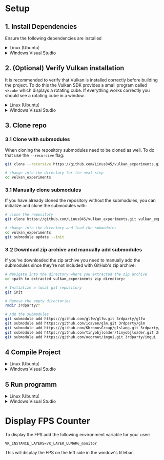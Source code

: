 # Setup

## 1. Install Dependencies

Ensure the following dependencies are installed
<details>
  <summary> Linux (Ubuntu) </summary>

### 1.1 Linux (Ubuntu) Build Dependencies
Build dependencies for Linux using the `apt` package manager:
- git
- cmake
- build-essential
- [Vulkan SDK](https://vulkan.lunarg.com/sdk/home)
	- Note: alternatively it's possible to manually install the required packages instead of the SDK, see note below

`sudo apt install git cmake build-essential`

- For GLFW on Wayland:
	- libgl-dev
	- libwayland-dev
	- pkg-config
	- libxkbcommon-dev

`sudo apt install libgl-dev libwayland-dev pkg-config libxkbcommon-dev`

- For GLFW on X11:
	- libgl-dev
	- libwayland-dev
	- libx11-dev
	- libxrandr-dev
	- libxinerama-dev
	- libxcursor-dev
	- libxi-dev

`sudo apt install libgl-dev libx11-dev libxrandr-dev libxinerama-dev libxcursor-dev libxi-dev`


#### Note: If you don't want to install the Vulkan SDK you can install the following packages instead:
- libvulkan-dev
- vulkan-utility-libraries-dev
- vulkan-validationlayers (for debug builds)
- vulkan-tools (optional for verifying installation see below)

`sudo apt install libvulkan-dev vulkan-utility-libraries-dev vulkan-validationlayers`
___
</details>

<details>
  <summary> Windows Visual Studio </summary>

### 1.2 Windows Visual Studio Build Dependencies
On Windows the easiest way to build the project is to use Visual Studio:
- [Visual Studio](https://visualstudio.microsoft.com/downloads/) 2022 with:
	- C++ tools ("Desktop development with C++")
	- CMake tools (Individual components -> "C++ CMake tools for Windows")
- [Git](https://git-scm.com/downloads/win)
- [Python](https://www.python.org/downloads/) (needed to build glslang)
- [Vulkan SDK](https://vulkan.lunarg.com/sdk/home)

</details>

## 2. (Optional) Verify Vulkan installation
It is recommended to verify that Vulkan is installed correctly before building the project.
To do this the Vulkan SDK provides a small program called `vkcube` which displays a rotating cube.
If everything works correctly you should see a rotating cube in a window.


<details>
  <summary> Linux (Ubuntu) </summary>

### 2.1 Linux
Note: If you did not install the SDK you need to install the `vulkan-tools` package first.
___

General information about the Vulkan installation can be queried with the `vulkaninfo` command.

To test if Vulkan works correctly run the following commands:
```bash
vkcube
```

Depending on the windowing system you're using you might need to provide the `--wsi` flag e.g.:

On X11:
```bash
vkcube --wsi xlib
```
or on Wayland:
```bash
vkcube --wsi wayland
```

</details>

<details>
  <summary> Windows Visual Studio </summary>


### 2.2 Windows
Open a terminal and run the command `vkcube` or search for the "Vulkan Cube" program in the start menu.

General information about the Vulkan installation can be queried with the `vulkaninfo` command or by opening the "Vulkan Configurator" and selecting `Tools->Vulkan Info` in the menu bar.

</details>

## 3. Clone repo

### 3.1 Clone with submodules
When cloning the repository submodules need to be cloned as well.
To do that use the `--recursive` flag:
```bash
git clone --recursive https://github.com/Linus045/vulkan_experiments.git vulkan_experiments

# change into the directory for the next step
cd vulkan_experiments
```

### 3.1 Manually clone submodules
If you have already cloned the repository without the submodules, you can initialize and clone the submodules with:
```bash
# clone the repository
git clone https://github.com/Linus045/vulkan_experiments.git vulkan_experiments

# change into the directory and load the submodules
cd vulkan_experiments
git submodule update --init
```

### 3.2 Download zip archive and manually add submodules
If you've downloaded the zip archive you need to manually add the submodules since they're not included with GitHub's zip archive:
```bash
# Navigate into the directory where you extracted the zip archive
cd <path to extracted vulkan_experiments zip directory>

# Initialize a local git repository
git init

# Remove the empty directories
rmdir 3rdparty/*

# Add the submodules
git submodule add https://github.com/glfw/glfw.git 3rdparty/glfw
git submodule add https://github.com/icaven/glm.git 3rdparty/glm
git submodule add https://github.com/KhronosGroup/glslang.git 3rdparty/glslang
git submodule add https://github.com/tinyobjloader/tinyobjloader.git 3rdparty/tinyobjloader
git submodule add https://github.com/ocornut/imgui.git 3rdparty/imgui
```

## 4 Compile Project

<details>
  <summary> Linux (Ubuntu) </summary>
### 4.1 Linux

#### 4.1.1 Configure Project
Configure the project with CMake:
```
# Debug build
cmake -S . -B build -DCMAKE_BUILD_TYPE="Debug"

# Release build (with debug info)
cmake -S . -B build -DCMAKE_BUILD_TYPE="RelWithDebInfo"

# Release build
cmake -S . -B build -DCMAKE_BUILD_TYPE="Release"
```
##### Note:
If the `CMAKE_BUILD_TYPE` is not provided it will default to `RelWithDebInfo`.
____
Here are some optional additional flags that might be useful.


#### Optional Flags:
Set the build type to Debug or Release:
```
 -DCMAKE_BUILD_TYPE="<Debug|Release|RelWithDebInfo>"
```

If you're using clangd or other tools that rely on the `compile_commands.json` file add:

`-DCMAKE_EXPORT_COMPILE_COMMANDS="ON"`


If you want to use clang as the compiler add:

`-DCMAKE_C_COMPILER=clang -DCMAKE_CXX_COMPILER=clang++`

Depending on your windowing system and installed packages you can compile GLFW for only wayland or x11 by disabling the other:
```
# Disable X11 support
-DGLFW_BUILD_X11=OFF
# or disable Wayland support
-DGLFW_BUILD_WAYLAND=OFF
```

##### Example:
E.g. to configure for `Debug` mode with `compile_commands.json` without X11 support:

`cmake -S . -B build -DCMAKE_BUILD_TYPE="Debug" -DCMAKE_EXPORT_COMPILE_COMMANDS="ON" -DGLFW_BUILD_X11=OFF`

____
#### 4.1.2 Compile Project
Compile the project using cmake's `--build` flag:
```bash
cmake --build build
```
Optionally to use all available cores for faster compilation:
```bash
cmake --build build -- -j $(nproc)
```

</details>
<details>
  <summary> Windows Visual Studio </summary>


### 4.2 Windows with Visual Studio

To use Visual Studio, ensure the `CMake Toolset` and the `C++ Development Toolset` are installed.

Open the project's root directory in Visual Studio (as a Folder) and open the `CMakeLists.txt` file located in the root directory.
Visual Studio will automatically detect the CMake project and configure the project for you.

To set the build type, simply change it in the drop-down to `Debug/Release` inside Visual Studio.

Now simply build the project.

</details>

## 5 Run programm

<details>
  <summary> Linux (Ubuntu) </summary>

### 5.1 Linux
The program looks for the compiled shader files in the `./shaders` directory which is relative to the executable (see `build/bin/shaders/`).

That means to run the program, you first need to navigate to the `<project root>/build/bin` directory and run the executable from there:
```bash
cd ./build/bin
./vulkan_experiments
```

</details>
<details>
  <summary> Windows Visual Studio </summary>

### 5.2 Windows with Visual Studio
You might need to set the executable to `vulkan_experiments`.

Afterwards simply press the `Start` button in Visual Studio.

</details>

# Display FPS Counter
To display the FPS add the following environment variable for your user:
```
VK_INSTANCE_LAYERS=VK_LAYER_LUNARG_monitor
```
This will display the FPS on the left side in the window's titlebar.
